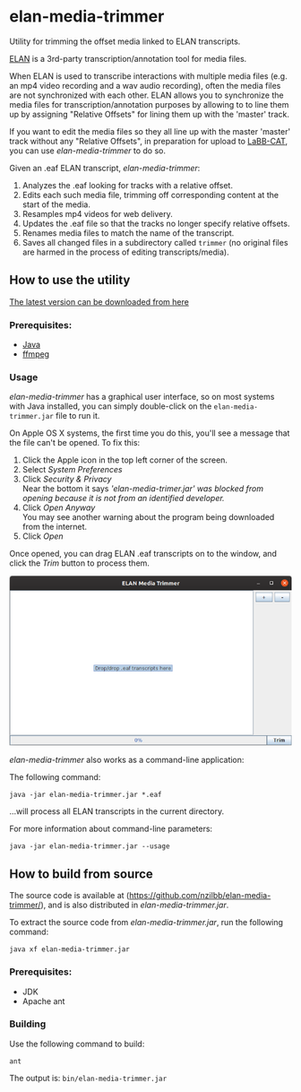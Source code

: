 # elan-media-trimmer

Utility for trimming the offset media linked to ELAN transcripts.

[ELAN](https://archive.mpi.nl/tla/elan)
is a 3rd-party transcription/annotation tool for media files.

When ELAN is used to transcribe interactions with multiple media files (e.g. an mp4 video
recording and a wav audio recording), often the media files are not synchronized with each
other. ELAN allows you to synchronize the media files for transcription/annotation
purposes by allowing to to line them up by assigning "Relative Offsets" for lining them up
with the 'master' track.

If you want to edit the media files so they all line up with the master 'master' track
without any "Relative Offsets", in preparation for upload to
[LaBB-CAT](https://labbcat.canterbury.ac.nz/),
you can use *elan-media-trimmer* to do so. 

Given an .eaf ELAN transcript, *elan-media-trimmer*:
1. Analyzes the .eaf looking for tracks with a relative offset.
2. Edits each such media file, trimming off corresponding content at the start of the media.
3. Resamples mp4 videos for web delivery.
4. Updates the .eaf file so that the tracks no longer specify relative offsets.
5. Renames media files to match the name of the transcript.
6. Saves all changed files in a subdirectory called `trimmer` (no original files are
   harmed in the process of editing transcripts/media).

## How to use the utility

[The latest version can be downloaded from here](https://github.com/nzilbb/elan-media-trimmer/releases/download/20210517.1612/elan-media-trimmer.jar)

### Prerequisites:

* [Java](https://www.java.com/)
* [ffmpeg](https://ffmpeg.org/)

### Usage

*elan-media-trimmer* has a graphical user interface, so on most systems with Java
installed, you can simply double-click on the `elan-media-trimmer.jar` file to run it.

On Apple OS X systems, the first time you do this, you'll see a message that the file
can't be opened. To fix this:

1. Click the Apple icon in the top left corner of the screen.
2. Select *System Preferences*
3. Click *Security & Privacy*  
      Near the bottom it says *'elan-media-trimer.jar' was blocked from opening because it
      is not from an identified developer.*
4. Click *Open Anyway*  
      You may see another warning about the program being downloaded from the internet.
5. Click *Open*

Once opened, you can drag ELAN .eaf transcripts on to the window, and click the *Trim*
button to process them.

![Screenshot of elan-media-trimmer](https://raw.githubusercontent.com/nzilbb/elan-media-trimmer/master/resources/elan-media-trimmer-gui.png)
 
*elan-media-trimmer* also works as a command-line application:

The following command:

```
java -jar elan-media-trimmer.jar *.eaf
```

...will process all ELAN transcripts in the current directory.

For more information about command-line parameters:

```
java -jar elan-media-trimmer.jar --usage
```

## How to build from source

The source code is available at (https://github.com/nzilbb/elan-media-trimmer/), and is
also distributed in *elan-media-trimmer.jar*.

To extract the source code from *elan-media-trimmer.jar*, run the following command:

```
java xf elan-media-trimmer.jar
```

### Prerequisites:

* JDK
* Apache ant

### Building

Use the following command to build:

```
ant
```

The output is:
`bin/elan-media-trimmer.jar`

